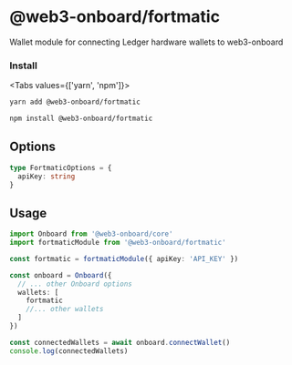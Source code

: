 # @web3-onboard/fortmatic

Wallet module for connecting Ledger hardware wallets to web3-onboard

### Install

<Tabs values={['yarn', 'npm']}>
<TabPanel value="yarn">

```sh copy
yarn add @web3-onboard/fortmatic
```

  </TabPanel>
  <TabPanel value="npm">

```sh copy
npm install @web3-onboard/fortmatic
```

  </TabPanel>
</Tabs>

## Options

```typescript
type FortmaticOptions = {
  apiKey: string
}
```

## Usage

```typescript
import Onboard from '@web3-onboard/core'
import fortmaticModule from '@web3-onboard/fortmatic'

const fortmatic = fortmaticModule({ apiKey: 'API_KEY' })

const onboard = Onboard({
  // ... other Onboard options
  wallets: [
    fortmatic
    //... other wallets
  ]
})

const connectedWallets = await onboard.connectWallet()
console.log(connectedWallets)
```
